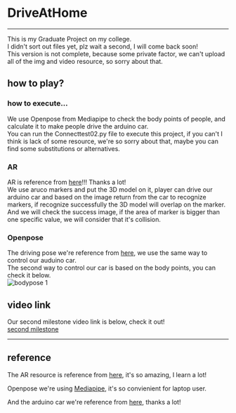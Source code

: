 # DriveAtHome
***
This is my Graduate Project on my college.  
I didn't sort out files yet, plz wait a second, I will come back soon!  
This version is not complete, because some private factor, we can't upload all of the img and video resource, so sorry about that.  

## how to play?
### how to execute...
We use Openpose from Mediapipe to check the body points of people, and calculate it to make people drive the arduino car.  
You can run the Connecttest02.py file to execute this project, if you can't I think is lack of some resource, we're so sorry about that, maybe you can find some substitutions or alternatives.  

### AR
AR is reference from [here](https://github.com/jayantjain100/Augmented-Reality)!!! Thanks a lot!   
We use aruco markers and put the 3D model on it, player can drive our arduino car and based on the image return from the car to recognize markers, if recognize successfully the 3D model will overlap on the marker.  
And we will check the success image, if the area of marker is bigger than one specific value, we will consider that it's collision.  

### Openpose
The driving pose we're reference from [here](https://github.com/fabian57fabian/OpenPose-to-robotics), we use the same way to control our auduino car.  
The second way to control our car is based on the body points, you can check it below.  
![bodypose 1](https://user-images.githubusercontent.com/79491377/135737599-40c7a1e8-b659-4ddd-8bc2-2b4164114771.gif)

## video link
Our second milestone video link is below, check it out!  
[second milestone](https://www.youtube.com/watch?v=LEmxmKcIMYo)


---
## reference
The AR resource is reference from [here](https://github.com/jayantjain100/Augmented-Reality), it's so amazing, I learn a lot!

Openpose we're using [Mediapipe](https://mediapipe.dev/), it's so convienient for laptop user.

And the arduino car we're reference from [here](https://github.com/fabian57fabian/OpenPose-to-robotics), thanks a lot!  
